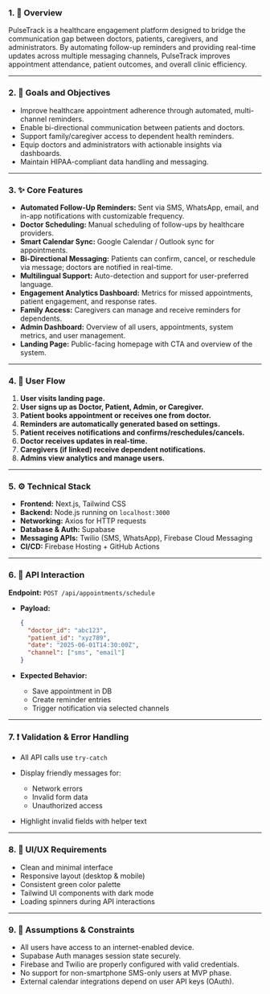 ### 1. 📌 Overview

PulseTrack is a healthcare engagement platform designed to bridge the communication gap between doctors, patients, caregivers, and administrators. By automating follow-up reminders and providing real-time updates across multiple messaging channels, PulseTrack improves appointment attendance, patient outcomes, and overall clinic efficiency.

---

### 2. 🎯 Goals and Objectives

* Improve healthcare appointment adherence through automated, multi-channel reminders.
* Enable bi-directional communication between patients and doctors.
* Support family/caregiver access to dependent health reminders.
* Equip doctors and administrators with actionable insights via dashboards.
* Maintain HIPAA-compliant data handling and messaging.

---

### 3. ✨ Core Features

* **Automated Follow-Up Reminders:** Sent via SMS, WhatsApp, email, and in-app notifications with customizable frequency.
* **Doctor Scheduling:** Manual scheduling of follow-ups by healthcare providers.
* **Smart Calendar Sync:** Google Calendar / Outlook sync for appointments.
* **Bi-Directional Messaging:** Patients can confirm, cancel, or reschedule via message; doctors are notified in real-time.
* **Multilingual Support:** Auto-detection and support for user-preferred language.
* **Engagement Analytics Dashboard:** Metrics for missed appointments, patient engagement, and response rates.
* **Family Access:** Caregivers can manage and receive reminders for dependents.
* **Admin Dashboard:** Overview of all users, appointments, system metrics, and user management.
* **Landing Page:** Public-facing homepage with CTA and overview of the system.

---

### 4. 🔄 User Flow

1. **User visits landing page.**
2. **User signs up as Doctor, Patient, Admin, or Caregiver.**
3. **Patient books appointment or receives one from doctor.**
4. **Reminders are automatically generated based on settings.**
5. **Patient receives notifications and confirms/reschedules/cancels.**
6. **Doctor receives updates in real-time.**
7. **Caregivers (if linked) receive dependent notifications.**
8. **Admins view analytics and manage users.**

---

### 5. ⚙️ Technical Stack

* **Frontend:** Next.js, Tailwind CSS
* **Backend:** Node.js running on `localhost:3000`
* **Networking:** Axios for HTTP requests
* **Database & Auth:** Supabase
* **Messaging APIs:** Twilio (SMS, WhatsApp), Firebase Cloud Messaging
* **CI/CD:** Firebase Hosting + GitHub Actions

---

### 6. 🔌 API Interaction

**Endpoint:** `POST /api/appointments/schedule`

* **Payload:**

  ```json
  {
    "doctor_id": "abc123",
    "patient_id": "xyz789",
    "date": "2025-06-01T14:30:00Z",
    "channel": ["sms", "email"]
  }
  ```
* **Expected Behavior:**

  * Save appointment in DB
  * Create reminder entries
  * Trigger notification via selected channels

---

### 7. ❗ Validation & Error Handling

* All API calls use `try-catch`
* Display friendly messages for:

  * Network errors
  * Invalid form data
  * Unauthorized access
* Highlight invalid fields with helper text

---

### 8. 🎨 UI/UX Requirements

* Clean and minimal interface
* Responsive layout (desktop & mobile)
* Consistent green color palette
* Tailwind UI components with dark mode
* Loading spinners during API interactions

---

### 9. 📌 Assumptions & Constraints

* All users have access to an internet-enabled device.
* Supabase Auth manages session state securely.
* Firebase and Twilio are properly configured with valid credentials.
* No support for non-smartphone SMS-only users at MVP phase.
* External calendar integrations depend on user API keys (OAuth).
